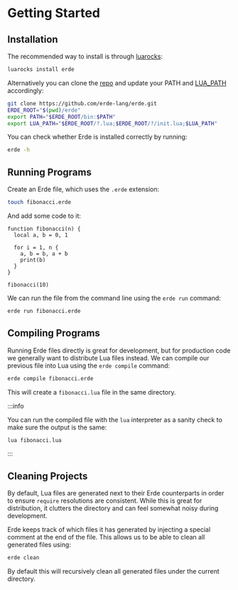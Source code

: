 # Getting Started

## Installation

The recommended way to install is through [luarocks](https://luarocks.org/modules/bsuth/erde):

```bash
luarocks install erde
```

Alternatively you can clone the [repo](https://github.com/erde-lang/erde) and 
update your PATH and [LUA_PATH](https://www.lua.org/pil/8.1.html) accordingly:

```bash
git clone https://github.com/erde-lang/erde.git
ERDE_ROOT="$(pwd)/erde"
export PATH="$ERDE_ROOT/bin:$PATH"
export LUA_PATH="$ERDE_ROOT/?.lua;$ERDE_ROOT/?/init.lua;$LUA_PATH"
```

You can check whether Erde is installed correctly by running:

```bash
erde -h
```

## Running Programs

Create an Erde file, which uses the `.erde` extension:

```bash
touch fibonacci.erde
```

And add some code to it:

```erde
function fibonacci(n) {
  local a, b = 0, 1

  for i = 1, n {
    a, b = b, a + b
    print(b)
  }
}

fibonacci(10)
```

We can run the file from the command line using the `erde run` command:

```bash
erde run fibonacci.erde
```

## Compiling Programs

Running Erde files directly is great for development, but for production code
we generally want to distribute Lua files instead. We can compile our
previous file into Lua using the `erde compile` command:

```bash
erde compile fibonacci.erde
```

This will create a `fibonacci.lua` file in the same directory. 

:::info

You can run the compiled file with the `lua` interpreter as a sanity check to 
make sure the output is the same:

```bash
lua fibonacci.lua
```

:::

## Cleaning Projects

By default, Lua files are generated next to their Erde counterparts in order to
ensure `require` resolutions are consistent. While this is great for
distribution, it clutters the directory and can feel somewhat noisy during 
development.

Erde keeps track of which files it has generated by injecting a special comment 
at the end of the file. This allows us to be able to clean all generated files
using:

```bash
erde clean
```

By default this will recursively clean all generated files under the current
directory.

